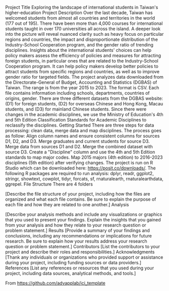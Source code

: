 Project Title
Exploring the landscape of international students in Taiwan's higher-education
Project Description
Over the last decade, Taiwan has welcomed students from almost all countries and territories in the world (177 out of 195). There have been more than 4,000 courses for international students taught in over 170 universities all across the island. A deeper look into the picture will reveal nuanced clarity such as heavy focus on particular regions and countries, the impact and disproportionate distribution of the Industry-School Cooperation program, and the gender ratio of trending disciplines.
Insights about the international students' choices can help policy makers assess the efficiency of policies and measures for attracting foreign students, in particular ones that are related to the Industry-School Cooperation program. It can help policy makers develop better policies to attract students from specific regions and countries, as well as to improve gender ratio for targeted fields.
The project analyzes data downloaded from the Directorate-General of Budget, Accounting and Statistics (DGBAS) of Taiwan. The range is from the year 2015 to 2023. The format is CSV. Each file contains information including schools, departments, countries of origins, gender.
There are three different datasets from the DGBAS website: (D1) for foreign students, (D2) for overseas Chinese and Hong Kong, Macau students, and (D3) for mainland Chinese students.
Since there were changes in the academic disciplines, we use the Ministry of Education's 4th and 5th Edition Classification Standards for Academic Disciplines to reclassify the disciplines.
Getting Started
There are three steps for data processing: clean data, merge data and map disciplines. The process goes as follow:
Align column names and ensure consistent columns for sources D1, D2, and D3.
Merge graduates and current students for source D3.
Merge data from sources D1 and D2.
Merge the combined dataset with source D3.
Create a "Discipline" column and use the 4th and 5th Edition standards to map major codes.
Map 2015 majors (4th edition) to 2016-2023 disciplines (5th edition) after verifying changes.
The project is run on R Studio which can be downloaded here: https://posit.co/downloads/.
The following R packages are required to run analysis: dplyr, readr, ggplot2, stringr, showtext, cowplot, tidyr, forcats, sf, rnaturalearth, rnaturalearthdata, ggrepel.
File Structure
There are 4 folders 

[Describe the file structure of your project, including how the files are organized and what each file contains. Be sure to explain the purpose of each file and how they are related to one another.]
Analysis


[Describe your analysis methods and include any visualizations or graphics that you used to present your findings. Explain the insights that you gained from your analysis and how they relate to your research question or problem statement.]
Results
[Provide a summary of your findings and conclusions, including any recommendations or implications for future research. Be sure to explain how your results address your research question or problem statement.]
Contributors
[List the contributors to your project and describe their roles and responsibilities.]
Acknowledgments
[Thank any individuals or organizations who provided support or assistance during your project, including funding sources or data providers.]
References
[List any references or resources that you used during your project, including data sources, analytical methods, and tools.]
 
From <https://github.com/advapplab/ici_template> 

